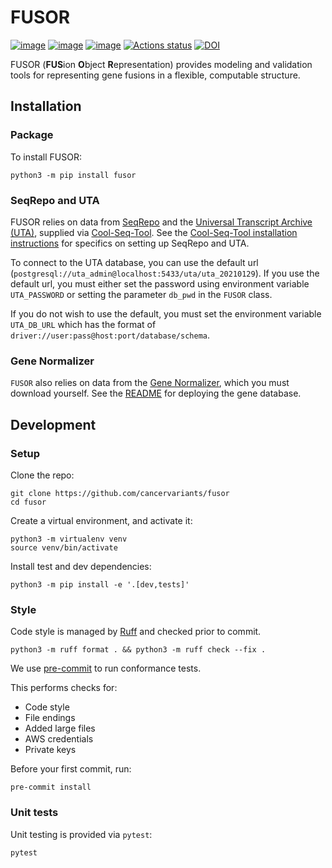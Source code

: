 # FUSOR

[![image](https://img.shields.io/pypi/v/fusor.svg)](https://pypi.python.org/pypi/fusor)
[![image](https://img.shields.io/pypi/l/fusor.svg)](https://pypi.python.org/pypi/fusor)
[![image](https://img.shields.io/pypi/pyversions/fusor.svg)](https://pypi.python.org/pypi/fusor)
[![Actions status](https://github.com/cancervariants/fusor/actions/workflows/checks.yaml/badge.svg)](https://github.com/cancervariants/fusor/actions/checks.yaml)
[![DOI](https://zenodo.org/badge/DOI/10.5281/zenodo.12708252.svg)](https://doi.org/10.5281/zenodo.12708252)

<!-- description -->
FUSOR (**FUS**ion **O**bject **R**epresentation) provides modeling and validation tools for representing gene fusions in a flexible, computable structure.
<!-- /description -->

## Installation

### Package

To install FUSOR:
```shell
python3 -m pip install fusor
```

### SeqRepo and UTA

FUSOR relies on data from [SeqRepo](https://github.com/biocommons/seqrepo) and the [Universal Transcript Archive (UTA)](https://github.com/biocommons/uta), supplied via [Cool-Seq-Tool](https://github.com/genomicmedlab/cool-seq-tool). See the [Cool-Seq-Tool installation instructions](https://coolseqtool.readthedocs.io/en/latest/install.html) for specifics on setting up SeqRepo and UTA.

To connect to the UTA database, you can use the default url (`postgresql://uta_admin@localhost:5433/uta/uta_20210129`). If you use the default url, you must either set the password using environment variable `UTA_PASSWORD` or setting the parameter `db_pwd` in the `FUSOR` class.

If you do not wish to use the default, you must set the environment variable `UTA_DB_URL` which has the format of `driver://user:pass@host:port/database/schema`.

### Gene Normalizer

`FUSOR` also relies on data from the [Gene Normalizer](https://github.com/cancervariants/gene-normalization), which you must download yourself. See the [README](https://github.com/cancervariants/gene-normalization#readme) for deploying the gene database.

## Development

### Setup

Clone the repo:

```shell
git clone https://github.com/cancervariants/fusor
cd fusor
```

Create a virtual environment, and activate it:

```shell
python3 -m virtualenv venv
source venv/bin/activate
```

Install test and dev dependencies:

```shell
python3 -m pip install -e '.[dev,tests]'
```

### Style

Code style is managed by [Ruff](https://github.com/astral-sh/ruff) and checked prior to commit.

```shell
python3 -m ruff format . && python3 -m ruff check --fix .
```

We use [pre-commit](https://pre-commit.com/#usage) to run conformance tests.

This performs checks for:

* Code style
* File endings
* Added large files
* AWS credentials
* Private keys

Before your first commit, run:

```shell
pre-commit install
```

### Unit tests

Unit testing is provided via `pytest`:

```shell
pytest
```
